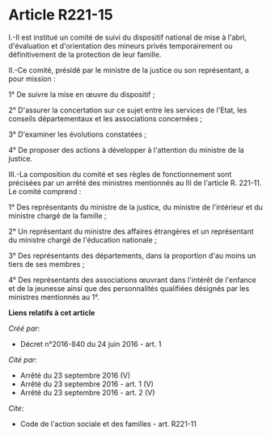 # Article R221-15

I.-Il est institué un comité de suivi du dispositif national de mise à l'abri, d'évaluation et d'orientation des mineurs
privés temporairement ou définitivement de la protection de leur famille. 

II.-Ce comité, présidé par le ministre de la justice ou son représentant, a pour mission : 

1° De suivre la mise en œuvre du dispositif ; 

2° D'assurer la concertation sur ce sujet entre les services de l'Etat, les conseils départementaux et les associations
concernées ; 

3° D'examiner les évolutions constatées ; 

4° De proposer des actions à développer à l'attention du ministre de la justice. 

III.-La composition du comité et ses règles de fonctionnement sont précisées par un arrêté des ministres mentionnés au III de
l'article R. 221-11. Le comité comprend : 

1° Des représentants du ministre de la justice, du ministre de l'intérieur et du ministre chargé de la famille ; 

2° Un représentant du ministre des affaires étrangères et un représentant du ministre chargé de l'éducation nationale ; 

3° Des représentants des départements, dans la proportion d'au moins un tiers de ses membres ; 

4° Des représentants des associations œuvrant dans l'intérêt de l'enfance et de la jeunesse ainsi que des personnalités
qualifiées désignés par les ministres mentionnés au 1°.

**Liens relatifs à cet article**

_Créé par_:

  - Décret n°2016-840 du 24 juin 2016 - art. 1

_Cité par_:

  - Arrêté du 23 septembre 2016 (V)
  - Arrêté du 23 septembre 2016 - art. 1 (V)
  - Arrêté du 23 septembre 2016 - art. 2 (V)

_Cite_:

  - Code de l'action sociale et des familles - art. R221-11
